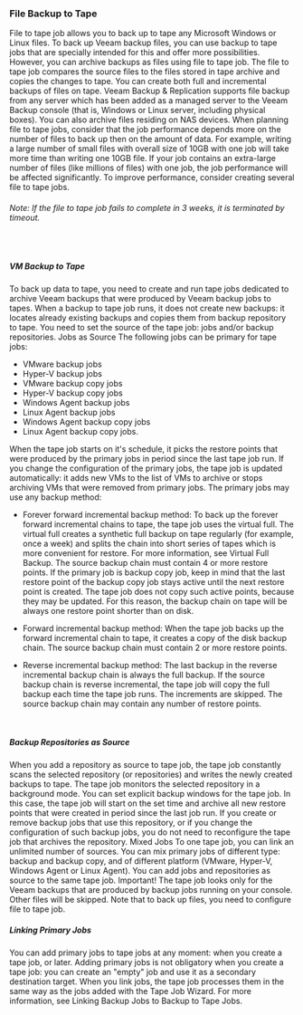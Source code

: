 <!--- This was last Changed 03-05-17 by PS --->
### File Backup to Tape

File to tape job allows you to back up to tape any Microsoft Windows or Linux files. To back up Veeam backup files, you can use backup to tape jobs that are specially intended for this and offer more possibilities. However, you can archive backups as files using file to tape job. The file to tape job compares the source files to the files stored in tape archive and copies the changes to tape. You can create both full and incremental backups of files on tape. Veeam Backup & Replication supports file backup from any server which has been added as a managed server to the Veeam Backup console (that is, Windows or Linux server, including physical boxes). You can also archive files residing on NAS devices. When planning file to tape jobs, consider that the job performance depends more on the number of files to back up then on the amount of data. For example, writing a large number of small files with overall size of 10GB with one job will take more time than writing one 10GB file. If your job contains an extra-large number of files (like millions of files) with one job, the job performance will be affected significantly. To improve performance, consider creating several file to tape jobs.

###### Note:  If the file to tape job fails to complete in 3 weeks, it is terminated by timeout.

 
##### VM Backup to Tape
To back up data to tape, you need to create and run tape jobs dedicated to archive Veeam backups that were produced by Veeam backup jobs to tapes. When a backup to tape job runs, it does not create new backups: it locates already existing backups and copies them from backup repository to tape. You need to set the source of the tape job: jobs and/or backup repositories.
Jobs as Source The following jobs can be primary for tape jobs:
-	VMware backup jobs
-	Hyper-V backup jobs
-	VMware backup copy jobs
-	Hyper-V backup copy jobs
-	Windows Agent backup jobs
-	Linux Agent backup jobs
-	Windows Agent backup copy jobs
-	Linux Agent backup copy jobs.

When the tape job starts on it's schedule, it picks the restore points that were produced by the primary jobs in period since the last tape job run. If you change the configuration of the primary jobs, the tape job is updated automatically: it adds new VMs to the list of VMs to archive or stops archiving VMs that were removed from primary jobs.
The primary jobs may use any backup method:
-	Forever forward incremental backup method: To back up the forever forward incremental chains to tape, the tape job uses the virtual full. The virtual full creates a synthetic full backup on tape regularly (for example, once a week) and splits the chain into short series of tapes which is more convenient for restore. For more information, see Virtual Full Backup. The source backup chain must contain 4 or more restore points.  If the primary job is backup copy job, keep in mind that the last restore point of the backup copy job stays active until the next restore point is created. The tape job does not copy such active points, because they may be updated. For this reason, the backup chain on tape will be always one restore point shorter than on disk.

-	Forward incremental backup method: When the tape job backs up the forward incremental chain to tape, it creates a copy of the disk backup chain. The source backup chain must contain 2 or more restore points.  


-	Reverse incremental backup method: The last backup in the reverse incremental backup chain is always the full backup. If the source backup chain is reverse incremental, the tape job will copy the full backup each time the tape job runs. The increments are skipped. The source backup chain may contain any number of restore points.

 
##### Backup Repositories as Source
When you add a repository as source to tape job, the tape job constantly scans the selected repository (or repositories) and writes the newly created backups to tape. The tape job monitors the selected repository in a background mode. You can set explicit backup windows for the tape job. In this case, the tape job will start on the set time and archive all new restore points that were created in period since the last job run. If you create or remove backup jobs that use this repository, or if you change the configuration of such backup jobs, you do not need to reconfigure the tape job that archives the repository. Mixed Jobs To one tape job, you can link an unlimited number of sources. You can mix primary jobs of different type: backup and backup copy, and of different platform (VMware, Hyper-V, Windows Agent or Linux Agent). You can add jobs and repositories as source to the same tape job.
Important!  The tape job looks only for the Veeam backups that are produced by backup jobs running on your console. Other files will be skipped.
Note that to back up files, you need to configure file to tape job.
##### Linking Primary Jobs
You can add primary jobs to tape jobs at any moment: when you create a tape job, or later.
Adding primary jobs is not obligatory when you create a tape job: you can create an "empty" job and use it as a secondary destination target. When you link jobs, the tape job processes them in the same way as the jobs added with the Tape Job Wizard. For more information, see Linking Backup Jobs to Backup to Tape Jobs.
